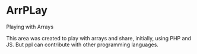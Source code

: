 # ArrPLay
Playing with Arrays

This area was created to play with arrays and share, initially, using PHP and JS. But ppl can contribute with other programming languages.
